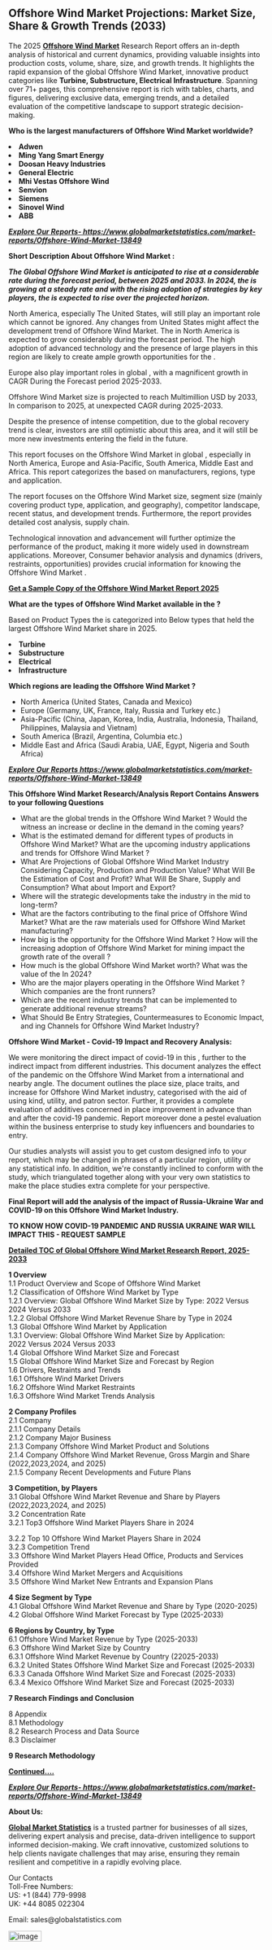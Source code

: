 <h2><strong>Offshore Wind Market Projections: Market Size, Share & Growth Trends (2033)</strong></h2><p>The 2025 <strong><a href="https://www.globalmarketstatistics.com/market-reports/Offshore-Wind-Market-13849">Offshore Wind Market</a></strong> Research Report offers an in-depth analysis of historical and current dynamics, providing valuable insights into production costs, volume, share, size, and growth trends. It highlights the rapid expansion of the global Offshore Wind Market, innovative product categories like <strong>Turbine, Substructure, Electrical Infrastructure</strong>. Spanning over 71+ pages, this comprehensive report is rich with tables, charts, and figures, delivering exclusive data, emerging trends, and a detailed evaluation of the competitive landscape to support strategic decision-making.</p><p><strong>Who is the largest manufacturers of Offshore Wind Market worldwide?</strong></p><p><strong><li>Adwen<li>Ming Yang Smart Energy<li>Doosan Heavy Industries<li>General Electric<li>Mhi Vestas Offshore Wind<li>Senvion<li>Siemens<li>Sinovel Wind<li>ABB</strong></p><p><strong><em><a href="https://www.globalmarketstatistics.com/market-reports/Offshore-Wind-Market-13849">Explore Our Reports-&nbsp;https://www.globalmarketstatistics.com/market-reports/Offshore-Wind-Market-13849</a></em></strong></p><p><strong>Short Description About Offshore Wind Market :</strong></p><p><strong><em>The Global Offshore Wind Market is anticipated to rise at a considerable rate during the forecast period, between 2025 and 2033. In 2024, the is growing at a steady rate and with the rising adoption of strategies by key players, the is expected to rise over the projected horizon.</em></strong></p><p>North America, especially The United States, will still play an important role which cannot be ignored. Any changes from United States might affect the development trend of Offshore Wind Market. The in North America is expected to grow considerably during the forecast period. The high adoption of advanced technology and the presence of large players in this region are likely to create ample growth opportunities for the .</p><p>Europe also play important roles in global , with a magnificent growth in CAGR During the Forecast period 2025-2033.</p><p>Offshore Wind Market size is projected to reach Multimillion USD by 2033, In comparison to 2025, at unexpected CAGR during 2025-2033.</p><p>Despite the presence of intense competition, due to the global recovery trend is clear, investors are still optimistic about this area, and it will still be more new investments entering the field in the future.</p><p>This report focuses on the Offshore Wind Market in global , especially in North America, Europe and Asia-Pacific, South America, Middle East and Africa. This report categorizes the based on manufacturers, regions, type and application.</p><p>The report focuses on the Offshore Wind Market size, segment size (mainly covering product type, application, and geography), competitor landscape, recent status, and development trends. Furthermore, the report provides detailed cost analysis, supply chain.</p><p>Technological innovation and advancement will further optimize the performance of the product, making it more widely used in downstream applications. Moreover, Consumer behavior analysis and dynamics (drivers, restraints, opportunities) provides crucial information for knowing the Offshore Wind Market .</p><p><strong><a href="https://www.globalmarketstatistics.com/market-reports/Offshore-Wind-Market-13849">Get a Sample Copy of the Offshore Wind Market Report 2025</a></strong></p><p><strong>What are the types of Offshore Wind Market available in the ?</strong></p><p>Based on Product Types the is categorized into Below types that held the largest Offshore Wind Market share in 2025.</p><p><strong><li>Turbine<li>Substructure<li>Electrical<li>Infrastructure</strong></p><p><strong>Which regions are leading the Offshore Wind Market ?</strong></p><ul><li>North America (United States, Canada and Mexico)</li><li>Europe (Germany, UK, France, Italy, Russia and Turkey etc.)</li><li>Asia-Pacific (China, Japan, Korea, India, Australia, Indonesia, Thailand, Philippines, Malaysia and Vietnam)</li><li>South America (Brazil, Argentina, Columbia etc.)</li><li>Middle East and Africa (Saudi Arabia, UAE, Egypt, Nigeria and South Africa)</li></ul><p><strong><em><a href="https://www.globalmarketstatistics.com/market-reports/Offshore-Wind-Market-13849">Explore Our Reports https://www.globalmarketstatistics.com/market-reports/Offshore-Wind-Market-13849</a></em></strong></p><p><strong>This Offshore Wind Market Research/Analysis Report Contains Answers to your following Questions</strong></p><ul><li>What are the global trends in the Offshore Wind Market ? Would the witness an increase or decline in the demand in the coming years?</li><li>What is the estimated demand for different types of products in Offshore Wind Market? What are the upcoming industry applications and trends for Offshore Wind Market ?</li><li>What Are Projections of Global Offshore Wind Market Industry Considering Capacity, Production and Production Value? What Will Be the Estimation of Cost and Profit? What Will Be Share, Supply and Consumption? What about Import and Export?</li><li>Where will the strategic developments take the industry in the mid to long-term?</li><li>What are the factors contributing to the final price of Offshore Wind Market? What are the raw materials used for Offshore Wind Market manufacturing?</li><li>How big is the opportunity for the Offshore Wind Market ? How will the increasing adoption of Offshore Wind Market for mining impact the growth rate of the overall ?</li><li>How much is the global Offshore Wind Market worth? What was the value of the In 2024?</li><li>Who are the major players operating in the Offshore Wind Market ? Which companies are the front runners?</li><li>Which are the recent industry trends that can be implemented to generate additional revenue streams?</li><li>What Should Be Entry Strategies, Countermeasures to Economic Impact, and ing Channels for Offshore Wind Market Industry?</li></ul><p><strong>Offshore Wind Market - Covid-19 Impact and Recovery Analysis:</strong></p><p>We were monitoring the direct impact of covid-19 in this , further to the indirect impact from different industries. This document analyzes the effect of the pandemic on the Offshore Wind Market from a international and nearby angle. The document outlines the place size, place traits, and increase for Offshore Wind Market industry, categorised with the aid of using kind, utility, and patron sector. Further, it provides a complete evaluation of additives concerned in place improvement in advance than and after the covid-19 pandemic. Report moreover done a pestel evaluation within the business enterprise to study key influencers and boundaries to entry.</p><p>Our studies analysts will assist you to get custom designed info to your report, which may be changed in phrases of a particular region, utility or any statistical info. In addition, we're constantly inclined to conform with the study, which triangulated together along with your very own statistics to make the place studies extra complete for your perspective.</p><p><strong>Final Report will add the analysis of the impact of Russia-Ukraine War and COVID-19 on this Offshore Wind Market Industry.</strong></p><p><strong>TO KNOW HOW COVID-19 PANDEMIC AND RUSSIA UKRAINE WAR WILL IMPACT THIS - REQUEST SAMPLE</strong></p><p><strong><a href="https://www.globalmarketstatistics.com/market-reports/Offshore-Wind-Market-13849">Detailed TOC of Global Offshore Wind Market Research Report, 2025-2033</a></strong></p><p><strong>1 Overview</strong><br /> 1.1 Product Overview and Scope of Offshore Wind Market<br /> 1.2 Classification of Offshore Wind Market by Type<br /> 1.2.1 Overview: Global Offshore Wind Market Size by Type: 2022 Versus 2024 Versus 2033<br /> 1.2.2 Global Offshore Wind Market Revenue Share by Type in 2024<br /> 1.3 Global Offshore Wind Market by Application<br /> 1.3.1 Overview: Global Offshore Wind Market Size by Application: 2022&nbsp;Versus 2024 Versus 2033<br /> 1.4 Global Offshore Wind Market Size and Forecast<br /> 1.5 Global Offshore Wind Market Size and Forecast by Region<br /> 1.6 Drivers, Restraints and Trends<br /> 1.6.1 Offshore Wind Market Drivers<br /> 1.6.2 Offshore Wind Market Restraints<br /> 1.6.3 Offshore Wind Market Trends Analysis</p><p><strong>2 Company Profiles</strong><br /> 2.1 Company<br /> 2.1.1 Company Details<br /> 2.1.2 Company Major Business<br /> 2.1.3 Company Offshore Wind Market Product and Solutions<br /> 2.1.4 Company Offshore Wind Market Revenue, Gross Margin and Share (2022,2023,2024, and 2025)<br /> 2.1.5 Company Recent Developments and Future Plans</p><p><strong>3 Competition, by Players</strong><br /> 3.1 Global Offshore Wind Market Revenue and Share by Players (2022,2023,2024, and 2025)<br /> 3.2 Concentration Rate<br /> 3.2.1 Top3 Offshore Wind Market Players Share in 2024</p><p>3.2.2 Top 10 Offshore Wind Market Players Share in 2024<br /> 3.2.3 Competition Trend<br /> 3.3 Offshore Wind Market Players Head Office, Products and Services Provided<br /> 3.4 Offshore Wind Market Mergers and Acquisitions<br /> 3.5 Offshore Wind Market New Entrants and Expansion Plans</p><p><strong>4 Size Segment by Type</strong><br /> 4.1 Global Offshore Wind Market Revenue and Share by Type (2020-2025)<br /> 4.2 Global Offshore Wind Market Forecast by Type (2025-2033)</p><p><strong>6 Regions by Country, by Type</strong><br /> 6.1 Offshore Wind Market Revenue by Type (2025-2033)<br /> 6.3 Offshore Wind Market Size by Country<br /> 6.3.1 Offshore Wind Market Revenue by Country (22025-2033)<br /> 6.3.2 United States Offshore Wind Market Size and Forecast (2025-2033)<br /> 6.3.3 Canada Offshore Wind Market Size and Forecast (2025-2033)<br /> 6.3.4 Mexico Offshore Wind Market Size and Forecast (2025-2033)</p><p><strong>7 Research Findings and Conclusion</strong></p><p>8 Appendix<br /> 8.1 Methodology<br /> 8.2 Research Process and Data Source<br /> 8.3 Disclaimer</p><p><strong>9 Research Methodology</strong></p><p><strong><a href="https://www.globalmarketstatistics.com/market-reports/Offshore-Wind-Market-13849">Continued&hellip;.</a></strong></p><p><strong><em><a href="https://www.globalmarketstatistics.com/market-reports/Offshore-Wind-Market-13849">Explore Our Reports-&nbsp;https://www.globalmarketstatistics.com/market-reports/Offshore-Wind-Market-13849</a></em></strong></p><p><strong>About Us:</strong></p><p><strong><a href="https://www.globalmarketstatistics.com/">Global Market Statistics</a></strong> is a trusted partner for businesses of all sizes, delivering expert analysis and precise, data-driven intelligence to support informed decision-making. We craft innovative, customized solutions to help clients navigate challenges that may arise, ensuring they remain resilient and competitive in a rapidly evolving place.</p><p>Our Contacts<br /> Toll-Free Numbers:<br /> US: +1 (844) 779-9998<br /> UK: +44 8085 022304</p><p>Email: sales@globalstatistics.com</p>
<img width="65" height="21" alt="image" src="https://github.com/user-attachments/assets/4e9d8b25-b2bf-4317-b694-fd6506de1953" />

